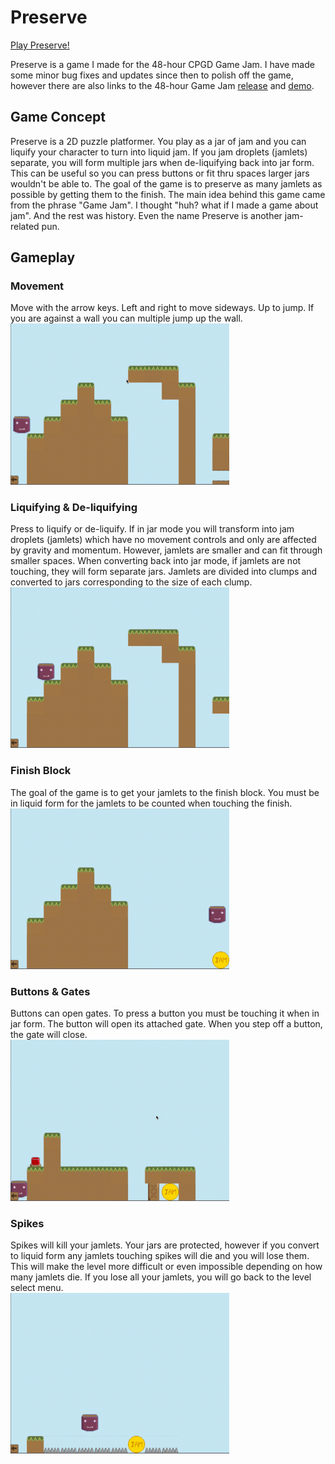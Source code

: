 # Preserve

[Play Preserve!](https://i-yam-jeremy.github.io/preserve)

Preserve is a game I made for the 48-hour CPGD Game Jam. I have made some minor bug fixes and updates since then to polish off the game, however there are also links to the 48-hour Game Jam [release](https://github.com/i-yam-jeremy/preserve/releases/tag/v1.0) and [demo](https://i-yam-jeremy.itch.io/preserve).

## Game Concept
Preserve is a 2D puzzle platformer. You play as a jar of jam and you can liquify your character to turn into liquid jam. If you jam droplets (jamlets) separate, you will form multiple jars when de-liquifying back into jar form. This can be useful so you can press buttons or fit thru spaces larger jars wouldn't be able to. The goal of the game is to preserve as many jamlets as possible by getting them to the finish. The main idea behind this game came from the phrase "Game Jam". I thought "huh? what if I made a game about jam". And the rest was history. Even the name Preserve is another jam-related pun.

## Gameplay

### Movement
Move with the arrow keys. Left and right to move sideways. Up to jump. If you are against a wall you can multiple jump up the wall.  
<img src="readme-assets/movement.gif" width="350"/>

### Liquifying & De-liquifying
Press <space> to liquify or de-liquify. If in jar mode you will transform into jam droplets (jamlets) which have no movement controls and only are affected by gravity and momentum. However, jamlets are smaller and can fit through smaller spaces. When converting back into jar mode, if jamlets are not touching, they will form separate jars. Jamlets are divided into clumps and converted to jars corresponding to the size of each clump.  
<img src="readme-assets/liquify.gif" width="350"/>

### Finish Block
The goal of the game is to get your jamlets to the finish block. You must be in liquid form for the jamlets to be counted when touching the finish.  
<img src="readme-assets/finish.gif" width="350"/>

### Buttons & Gates
Buttons can open gates. To press a button you must be touching it when in jar form. The button will open its attached gate. When you step off a button, the gate will close.  
<img src="readme-assets/button-gate.gif" width="350"/>

### Spikes
Spikes will kill your jamlets. Your jars are protected, however if you convert to liquid form any jamlets touching spikes will die and you will lose them. This will make the level more difficult or even impossible depending on how many jamlets die. If you lose all your jamlets, you will go back to the level select menu.  
<img src="readme-assets/spikes.gif" width="350"/>

